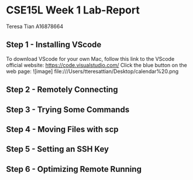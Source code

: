 # CSE15L Week 1 Lab-Report 
Teresa Tian 
A16878664
## Step 1 - Installing VScode 
To download VScode for your own Mac, follow this link to the VScode official website: https://code.visualstudio.com/ 
Click the blue button on the web page: 
![image] file:///Users/tteresattian/Desktop/calendar%20.png

## Step 2 - Remotely Connecting

## Step 3 - Trying Some Commands 

## Step 4 - Moving Files with scp 

## Step 5 - Setting an SSH Key

## Step 6 - Optimizing Remote Running

